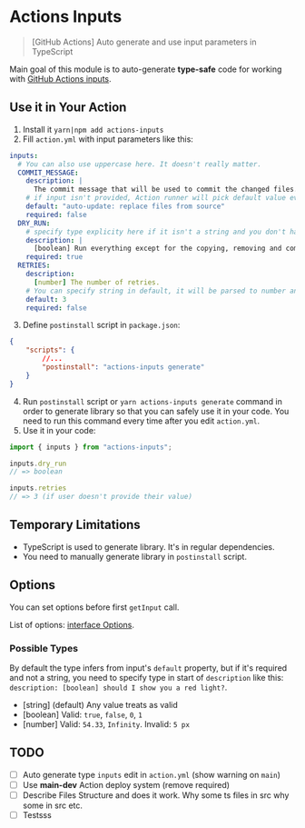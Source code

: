 # Actions Inputs

> [GitHub Actions] Auto generate and use input parameters in TypeScript

Main goal of this module is to auto-generate **type-safe** code for working with [GitHub Actions inputs](https://docs.github.com/en/actions/creating-actions/metadata-syntax-for-github-actions#inputs).

## Use it in Your Action

1. Install it `yarn|npm add actions-inputs`
2. Fill `action.yml` with input parameters like this:

```yml
inputs:
  # You can also use uppercase here. It doesn't really matter.
  COMMIT_MESSAGE:
    description: |
      The commit message that will be used to commit the changed files. Check the README for all interpolation options.
    # if input isn't provided, Action runner will pick default value even if required is true
    default: "auto-update: replace files from source"
    required: false
  DRY_RUN:
    # specify type explicity here if it isn't a string and you don't have default value
    description: |
      [boolean] Run everything except for the copying, removing and commiting functionality.
    required: true
  RETRIES:
    description:
      [number] The number of retries.
    # You can specify string in default, it will be parsed to number anyway.
    default: 3
    required: false
```

3. Define `postinstall` script in `package.json`:

```json
{
    "scripts": {
        //...
        "postinstall": "actions-inputs generate"
    }
}
```

4. Run `postinstall` script or `yarn actions-inputs generate` command in order to generate library so that you can safely use it in your code. You need to run this command every time after you edit `action.yml`.
5. Use it in your code:

```ts
import { inputs } from "actions-inputs";

inputs.dry_run
// => boolean

inputs.retries
// => 3 (if user doesn't provide their value)

```

## Temporary Limitations

- TypeScript is used to generate library. It's in regular dependencies.
- You need to manually generate library in `postinstall` script.

## Options

You can set options before first `getInput` call.

List of options: [interface Options](build/entrypointTemplate.ts).

### Possible Types

By default the type infers from input's `default` property, but if it's required and not a string, you need to specify type in start of `description` like this: `description: [boolean] should I show you a red light?`.

- [string] (default) Any value treats as valid
- [boolean] Valid: `true`, `false`, `0`, `1`
- [number] Valid: `54.33`, `Infinity`. Invalid: `5 px`

## TODO

- [ ] Auto generate type `inputs` edit in `action.yml` (show warning on `main`)
- [ ] Use **main-dev** Action deploy system (remove required)
- [ ] Describe Files Structure and does it work. Why some ts files in src why some in src etc.
- [ ] Testsss
